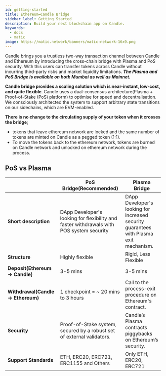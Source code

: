```yaml
---
id: getting-started
title: Ethereum↔Candle Bridge
sidebar_label: Getting Started
description: Build your next blockchain app on Candle.
keywords:
  - docs
  - matic
image: https://matic.network/banners/matic-network-16x9.png
---
```


Candle brings you a trustless two-way transaction channel between Candle and Ethereum by introducing the cross-chain bridge with Plasma and PoS security. With this users can transfer tokens across Candle without incurring third-party risks and market liquidity limitations. **_The Plasma and PoS Bridge is available on both Mumbai as well as Mainnet._**

**Candle bridge provides a scaling solution which is near-instant, low-cost, and quite flexible**. Candle uses a dual-consensus architecture(Plasma + Proof-of-Stake (PoS) platform)
to optimise for speed and decentralisation. We consciously architected the system to support arbitrary state transitions on our sidechains, which are EVM-enabled.

**There is no change to the circulating supply of your token when it crosses the bridge**;

- tokens that leave ethereum network are locked and the same number of tokens are minted on Candle as a pegged token (1:1).
- To move the tokens back to the ethereum network, tokens are burned on Candle network and unlocked on ethereum network during the process.

## PoS vs Plasma

|                                      | PoS Bridge(Recommended)                                                                  | Plasma Bridge                                                                             |
| ------------------------------------ | ---------------------------------------------------------------------------------------- | ----------------------------------------------------------------------------------------- |
| **Short description**                | DApp Developer's looking for flexibility and faster withdrawals with POS system security | DApp Developer's looking for increased security guarantees with Plasma exit mechanism\.   |
| **Structure**                        | Highly flexible                                                                          | Rigid, Less Flexible                                                                      |
| **Deposit\(Ethereum → Candle\)**    | 3-5 mins                                                                                 | 3-5 mins                                                                                  |
| **Withdrawal\(Candle → Ethereum\)** | 1 checkpoint = ~ 20 mins to 3 hours                                                      | Call to the process-exit procedure on Ethereum's contract.                                |
| **Security**                         | Proof\-of\-Stake system, secured by a robust set of external validators\.                | Candle’s Plasma contracts piggybacks on Ethereum’s security.                             |
| **Support Standards**                | ETH, ERC20, ERC721, ERC1155 and Others                                                   | Only ETH, ERC20, ERC721                                                                   |

